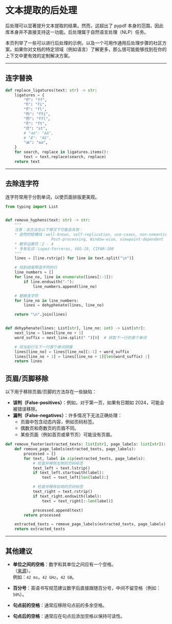 # 文本提取的后处理

后处理可以显著提升文本提取的结果。然而，这超出了 pypdf 本身的范围，因此库本身并不直接支持这一功能。后处理属于自然语言处理（NLP）任务。  

本页列举了一些可以进行后处理的示例，以及一个可用作通用后处理步骤的社区方案。如果你对文档的特定领域（例如语言）了解更多，那么很可能能够找到在你的上下文中更有效的定制解决方案。

---

## 连字替换

```python
def replace_ligatures(text: str) -> str:
    ligatures = {
        "ﬀ": "ff",
        "ﬁ": "fi",
        "ﬂ": "fl",
        "ﬃ": "ffi",
        "ﬄ": "ffl",
        "ﬅ": "ft",
        "ﬆ": "st",
        # "Ꜳ": "AA",
        # "Æ": "AE",
        "ꜳ": "aa",
    }
    for search, replace in ligatures.items():
        text = text.replace(search, replace)
    return text
```

---

## 去除连字符

连字符常用于分割单词，以使页面排版更美观。

```python
from typing import List


def remove_hyphens(text: str) -> str:
    """
    注意：该方法在以下情况下可能会失败：
    * 自然的短横线：well-known, self-replication, use-cases, non-semantic,
                    Post-processing, Window-wise, viewpoint-dependent
    * 数学运算符：2 - 4
    * 专有名词：Lopez-Ferreras, VGG-19, CIFAR-100
    """
    lines = [line.rstrip() for line in text.split("\n")]

    # 找到结尾带连字符的行
    line_numbers = []
    for line_no, line in enumerate(lines[:-1]):
        if line.endswith("-"):
            line_numbers.append(line_no)

    # 替换连字符
    for line_no in line_numbers:
        lines = dehyphenate(lines, line_no)

    return "\n".join(lines)


def dehyphenate(lines: List[str], line_no: int) -> List[str]:
    next_line = lines[line_no + 1]
    word_suffix = next_line.split(" ")[0]  # 获取下一行的首个单词

    # 将当前行与下一行首个单词拼接
    lines[line_no] = lines[line_no][:-1] + word_suffix
    lines[line_no + 1] = lines[line_no + 1][len(word_suffix) :]
    return lines
```

## 页眉/页脚移除

以下用于移除页眉/页脚的方法存在一些缺陷：

- **误判（False-positives）**：例如，对于第一页，如果有日期如 2024，可能会被错误移除。
- **漏判（False-negatives）**：许多情况下无法正确处理：
  - 页眉中包含动态内容，例如页码标签。
  - 偶数页和奇数页的页眉不同。
  - 某些页面（例如首页或章节页）可能没有页眉。

```python
def remove_footer(extracted_texts: list[str], page_labels: list[str]):
    def remove_page_labels(extracted_texts, page_labels):
        processed = []
        for text, label in zip(extracted_texts, page_labels):
            # 检查并移除左侧的页码标签
            text_left = text.lstrip()
            if text_left.startswith(label):
                text = text_left[len(label):]

            # 检查并移除右侧的页码标签
            text_right = text.rstrip()
            if text_right.endswith(label):
                text = text_right[:-len(label)]

            processed.append(text)
        return processed

    extracted_texts = remove_page_labels(extracted_texts, page_labels)
    return extracted_texts
```

---

## 其他建议

- **单位之间的空格**：数字和其单位之间应有一个空格。  
  （[来源](https://tex.stackexchange.com/questions/20962/should-i-put-a-space-between-a-number-and-its-unit)）。  
  例如：`42 ms`，`42 GHz`，`42 GB`。

- **百分号**：英语书写规范建议数字后直接跟随百分号，中间不留空格（例如：`50%`）。

- **句点前的空格**：通常应移除句点前的多余空格。

- **句点后的空格**：通常应在句点后添加空格以保持可读性。